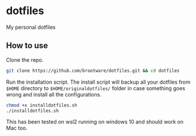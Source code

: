 # dotfiles
My personal dotfiles

## How to use

Clone the repo. 

```zsh 
git clone https://github.com/brootware/dotfiles.git && cd dotfiles
```

Run the installation script. The install script will backup all your dotfiles from `$HOME` directory to `$HOME/originaldotfiles/` folder in case something goes wrong and install all the configurations.

```zsh
chmod +x installdotfiles.sh
./installdotfiles.sh
```

This has been tested on wsl2 running on windows 10 and should work on Mac too.